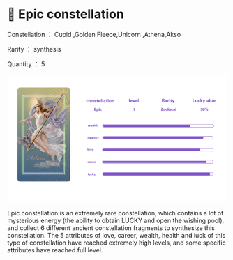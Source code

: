 # 🕎 Epic constellation

Constellation ： Cupid ,Golden Fleece,Unicorn ,Athena,Akso

Rarity ： synthesis

Quantity ： 5

![](../.gitbook/assets/血条4.png)

Epic constellation is an extremely rare constellation, which contains a lot of mysterious energy (the ability to obtain LUCKY and open the wishing pool), and collect 6 different ancient constellation fragments to synthesize this constellation. The 5 attributes of love, career, wealth, health and luck of this type of constellation have reached extremely high levels, and some specific attributes have reached full level.
